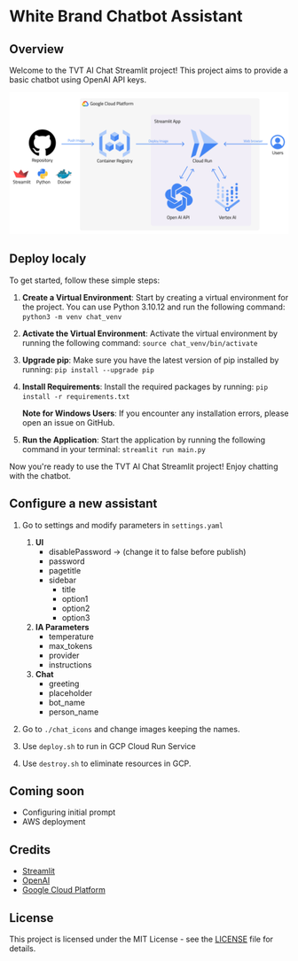 # White Brand Chatbot Assistant

## Overview
Welcome to the TVT AI Chat Streamlit project! This project aims to provide a basic chatbot using OpenAI API keys.

![Arquitectura](./architecture.png)

## Deploy localy
To get started, follow these simple steps:

1. **Create a Virtual Environment**: Start by creating a virtual environment for the project. You can use Python 3.10.12 and run the following command: ```python3 -m venv chat_venv```

2. **Activate the Virtual Environment**: Activate the virtual environment by running the following command: ```source chat_venv/bin/activate```

3. **Upgrade pip**: Make sure you have the latest version of pip installed by running: ```pip install --upgrade pip```

4. **Install Requirements**: Install the required packages by running: ```pip install -r requirements.txt```

   **Note for Windows Users**: If you encounter any installation errors, please open an issue on GitHub.

5. **Run the Application**: Start the application by running the following command in your terminal: ```streamlit run main.py```

Now you're ready to use the TVT AI Chat Streamlit project! Enjoy chatting with the chatbot.


## Configure a new assistant

1. Go to settings and modify parameters in ```settings.yaml```
   
   1. **UI**
      - disablePassword -> (change it to false before publish)
      - password
      - pagetitle
      - sidebar
        - title
        - option1
        - option2
        - option3
   2. **IA Parameters**
      - temperature
      - max_tokens
      - provider
      - instructions
   3. **Chat**
      - greeting
      - placeholder
      - bot_name
      - person_name

2. Go to `./chat_icons` and change images keeping the names.

3. Use `deploy.sh` to run in GCP Cloud Run Service

4. Use `destroy.sh` to eliminate resources in GCP.


## Coming soon
- Configuring initial prompt
- AWS deployment


## Credits
- [Streamlit](https://streamlit.io/)
- [OpenAI](https://openai.com/)
- [Google Cloud Platform](https://cloud.google.com/)

## License
This project is licensed under the MIT License - see the [LICENSE](LICENSE) file for details.
